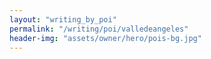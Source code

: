 ```yaml
---
layout: "writing_by_poi"
permalink: "/writing/poi/valledeangeles"
header-img: "assets/owner/hero/pois-bg.jpg"
---
```

